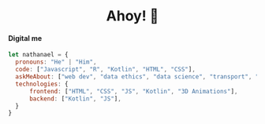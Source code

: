 <p align="center">
  <h1 align="center">Ahoy!  👋</h1>
</p>

#### Digital me

```javascript
let nathanael = {
  pronouns: "He" | "Him",
  code: ["Javascript", "R", "Kotlin", "HTML", "CSS"],
  askMeAbout: ["web dev", "data ethics", "data science", "transport", "R"],
  technologies: {
      frontend: ["HTML", "CSS", "JS", "Kotlin", "3D Animations"],
      backend: ["Kotlin", "JS"],
  }
}
```
